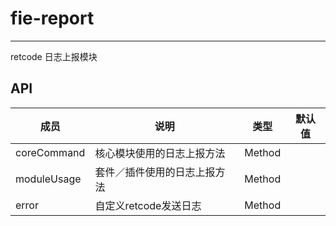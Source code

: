 # fie-report


---

retcode 日志上报模块

## API


| 成员        | 说明           | 类型               | 默认值       |
|-------------|----------------|--------------------|--------------|
|coreCommand      | 核心模块使用的日志上报方法   | Method |       |
|moduleUsage      | 套件／插件使用的日志上报方法   | Method |       |
|error      | 自定义retcode发送日志   | Method |       |


